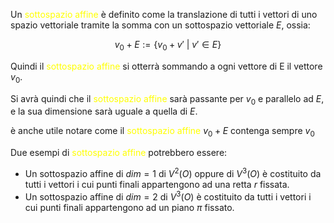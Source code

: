 Un <font color="#ffff00">sottospazio affine</font> è definito come la translazione di tutti i vettori di uno spazio vettoriale tramite la somma con un sottospazio vettoriale $E$, ossia:

$$v_{0}+E:=\{v_{0}+v' \ | \ v'\in E \}$$

Quindi il<font color="#ffff00"> sottospazio affine</font> si otterrà sommando a ogni vettore di E il vettore $v_{0}$.

Si avrà quindi che il <font color="#ffff00">sottospazio affine</font> sarà passante per $v_{0}$ e parallelo ad $E$, e la sua dimensione sarà uguale a quella di $E$.

è anche utile notare come il <font color="#ffff00">sottospazio affine</font> $v_{0}+E$ contenga sempre $v_{0}$

Due esempi di<font color="#ffff00"> sottospazio affine</font> potrebbero essere:
- Un sottospazio affine di $dim=1$ di $V^2(O)$ oppure di $V^3(O)$ è costituito da tutti i vettori  i cui punti finali appartengono ad una retta $r$ fissata.
- Un sottospazio affine di $dim=2$ di $V^3(O)$ è costituito da tutti i vettori i cui punti finali appartengono ad un piano $\pi$ fissato.